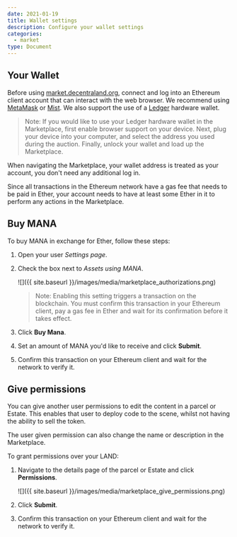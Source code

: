```yaml
---
date: 2021-01-19
title: Wallet settings
description: Configure your wallet settings
categories:
  - market
type: Document
---
```




## Your Wallet

Before using [market.decentraland.org](https://market.decentraland.org), connect and log into an Ethereum client account that can interact with the web browser. We recommend using [MetaMask](https://metamask.io/) or [Mist](https://github.com/ethereum/mist). We also support the use of a [Ledger](https://www.ledgerwallet.com/) hardware wallet.

> Note: If you would like to use your Ledger hardware wallet in the Marketplace, first enable browser support on your device. Next, plug your device into your computer, and select the address you used during the auction. Finally, unlock your wallet and load up the Marketplace.

When navigating the Marketplace, your wallet address is treated as your account, you don't need any additional log in.

Since all transactions in the Ethereum network have a gas fee that needs to be paid in Ether, your account needs to have at least some Ether in it to perform any actions in the Marketplace.


## Buy MANA

To buy MANA in exchange for Ether, follow these steps:

1. Open your user _Settings page_.
2. Check the box next to _Assets using MANA_.

   ![]({{ site.baseurl }}/images/media/marketplace_authorizations.png)

   > Note: Enabling this setting triggers a transaction on the blockchain. You must confirm this transaction in your Ethereum client, pay a gas fee in Ether and wait for its confirmation before it takes effect.

3. Click **Buy Mana**.
4. Set an amount of MANA you'd like to receive and click **Submit**.
5. Confirm this transaction on your Ethereum client and wait for the network to verify it.


## Give permissions

You can give another user permissions to edit the content in a parcel or Estate. This enables that user to deploy code to the scene, whilst not having the ability to sell the token.

The user given permission can also change the name or description in the Marketplace.

To grant permissions over your LAND:

1. Navigate to the details page of the parcel or Estate and click **Permissions**.

   ![]({{ site.baseurl }}/images/media/marketplace_give_permissions.png)

2. Click **Submit**.
3. Confirm this transaction on your Ethereum client and wait for the network to verify it.
